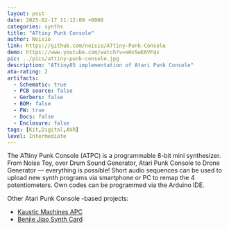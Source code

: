 ```yaml
---
layout: post
date: 2025-02-17 11:12:09 +0000
categories: synths
title: "ATtiny Punk Console"
author: Noisio
link: https://github.com/noisio/ATtiny-Punk-Console
demo: https://www.youtube.com/watch?v=xHvSwE6VFqs
pic: ../pics/attiny-punk-console.jpg
description: "ATtiny85 implementation of Atari Punk Console"
ata-rating: 2
artifacts:
  - Schematic: true
  - PCB source: false
  - Gerbers: false
  - BOM: false
  - FW: true
  - Docs: false
  - Enclosure: false
tags: [Kit,Digital,AVR]
level: Intermediate
---
```


The ATtiny Punk Console (ATPC) is a programmable 8-bit mini synthesizer. From Noise Toy, over Drum Sound Generator, Atari Punk Console to Drone Generator — everything is possible! Short audio sequences can be used to upload new synth programs via smartphone or PC to remap the 4 potentiometers. Own codes can be programmed via the Arduino IDE.

Other Atari Punk Console -based projects:
- [Kaustic Machines APC](https://compiler.kaustic.net/machines/apc.html)
- [Benjie Jiao Synth Card](https://benjiaomodular.com/post/2022-11-26-synthcard/)